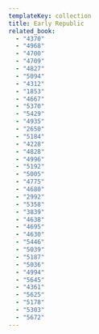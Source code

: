 ```yaml
---
templateKey: collection
title: Early Republic
related_book:
  - "4370"
  - "4968"
  - "4700"
  - "4709"
  - "4827"
  - "5094"
  - "4312"
  - "1853"
  - "4667"
  - "5370"
  - "5429"
  - "4935"
  - "2650"
  - "5184"
  - "4228"
  - "4828"
  - "4996"
  - "5192"
  - "5005"
  - "4775"
  - "4680"
  - "2992"
  - "5358"
  - "3839"
  - "4638"
  - "4695"
  - "4630"
  - "5446"
  - "5039"
  - "5187"
  - "5036"
  - "4994"
  - "5645"
  - "4361"
  - "5625"
  - "5178"
  - "5303"
  - "5672"
---
```


